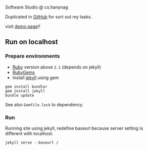 Software Studio @ cs.hanynag

Duplicated in [GitHub](https://github.com/MaybeS/ITE3068) for sort out my tasks.

visit [demo page](https://blog.maydev.org/ITE3068/)!!

## Run on localhost

### Prepare environments 

- [Ruby](https://www.ruby-lang.org/en/downloads/) version above `2.1` (depends on jekyll)
- [RubyGems](https://rubygems.org/pages/download)
- Install [jekyll](https://jekyllrb.com/docs/installation/) using gem

```
gem install bundler
gem install jekyll
bundle update
```

See also `Gemfile.lock` to dependency.

### Run

Running site using jekyll, redefine baseurl because server setting is different with localhost.

```
jekyll serve --baseurl /
```
